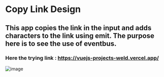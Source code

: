 # Copy Link Design

## This app copies the link in the input and adds characters to the link using emit. The purpose here is to see the use of eventbus.
### Here the trying link : https://vuejs-projects-weld.vercel.app/
![image](https://user-images.githubusercontent.com/33622890/185563222-d0cb6be0-2073-42dd-a1e2-c954db47a513.png)




